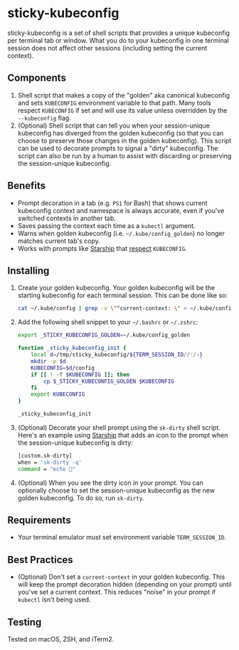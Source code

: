 # sticky-kubeconfig

sticky-kubeconfig is a set of shell scripts that provides a unique kubeconfig per terminal tab or window. What you do to your kubeconfig in one terminal session does not affect other sessions (including setting the current context).

## Components

1. Shell script that makes a copy of the "golden" aka canonical kubeconfig and sets `KUBECONFIG` environment variable to that path. Many tools respect `KUBECONFIG` if set and will use its value unless overridden by the `--kubeconfig` flag.
2. (Optional) Shell script that can tell you when your session-unique kubeconfig has diverged from the golden kubeconfig (so that you can choose to preserve those changes in the golden kubeconfig). This script can be used to decorate prompts to signal a "dirty" kubeconfig. The script can also be run by a human to assist with discarding or preserving the session-unique kubeconfig.

## Benefits

* Prompt decoration in a tab (e.g. `PS1` for Bash) that shows current kubeconfig context and namespace is always accurate, even if you've switched contexts in another tab.
* Saves passing the context each time as a `kubectl` argument.
* Warns when golden kubeconfig (i.e. `~/.kube/config_golden`) no longer matches current tab's copy.
* Works with prompts like [Starship](https://starship.rs/) that [respect](https://starship.rs/config/#kubernetes) `KUBECONFIG`.

## Installing

1. Create your golden kubeconfig. Your golden kubeconfig will be the starting kubeconfig for each terminal session. This can be done like so:

    ```sh
    cat ~/.kube/config | grep -v \"^current-context: \" > ~/.kube/config_golden
    ```
2. Add the following shell snippet to your `~/.bashrc` or `~/.zshrc`:

    ```sh
    export _STICKY_KUBECONFIG_GOLDEN=~/.kube/config_golden

    function _sticky_kubeconfig_init {
        local d=/tmp/sticky_kubeconfig/${TERM_SESSION_ID//:/-}
        mkdir -p $d
        KUBECONFIG=$d/config
        if [[ ! -f $KUBECONFIG ]]; then
            cp $_STICKY_KUBECONFIG_GOLDEN $KUBECONFIG
        fi
        export KUBECONFIG
    }

    _sticky_kubeconfig_init
    ```
3. (Optional) Decorate your shell prompt using the `sk-dirty` shell script. Here's an example using [Starship](https://starship.rs/) that adds an icon to the prompt when the session-unique kubeconfig is dirty:

    ```sh
    [custom.sk-dirty]
    when = 'sk-dirty -q'
    command = "echo 💾"
    ```
4. (Optional) When you see the dirty icon in your prompt. You can optionally choose to set the session-unique kubeconfig as the new golden kubeconfig. To do so, run `sk-dirty`.

## Requirements

* Your terminal emulator must set environment variable `TERM_SESSION_ID`.

## Best Practices

* (Optional) Don't set a `current-context` in your golden kubeconfig. This will keep the prompt decoration hidden (depending on your prompt) until you've set a current context. This reduces "noise" in your prompt if `kubectl` isn't being used.

## Testing

Tested on macOS, ZSH, and iTerm2.

